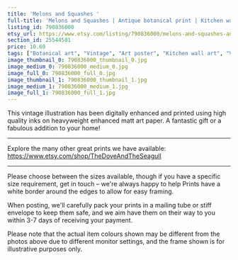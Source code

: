 ```yaml
---
title: 'Melons and Squashes '
full-title: 'Melons and Squashes | Antique botanical print | Kitchen wall art | Poster | Vintage home decor | AB19'
listing_id: 790836000
etsy_url: https://www.etsy.com/listing/790836000/melons-and-squashes-antique-botanical?utm_source=site&utm_medium=api&utm_campaign=api
section_id: 25544581
price: 10.60
tags: ["Botanical art", "Vintage", "Art poster", "Kitchen wall art", "Vegetables print", "Home decor", "Kitchen print", "Antique botanical", "Gardening print", "Gardening wall art", "Melons", "Cooking", "Album Benary"]
image_thumbnail_0: 790836000_thumbnail_0.jpg
image_medium_0: 790836000_medium_0.jpg
image_full_0: 790836000_full_0.jpg
image_thumbnail_1: 790836000_thumbnail_1.jpg
image_medium_1: 790836000_medium_1.jpg
image_full_1: 790836000_full_1.jpg
---
```

This vintage illustration has been digitally enhanced and printed using high quality inks on heavyweight enhanced matt art paper. A fantastic gift or a fabulous addition to your home!
 
---

Explore the many other great prints we have available: https://www.etsy.com/shop/TheDoveAndTheSeagull

---

Please choose between the sizes available, though if you have a specific size requirement, get in touch – we&#39;re always happy to help Prints have a white border around the edges to allow for easy framing.

When posting, we&#39;ll carefully pack your prints in a mailing tube or stiff envelope to keep them safe, and we aim have them on their way to you within 3-7 days of receiving your payment.

Please note that the actual item colours shown may be different from the photos above due to different monitor settings, and the frame shown is for illustrative purposes only.

